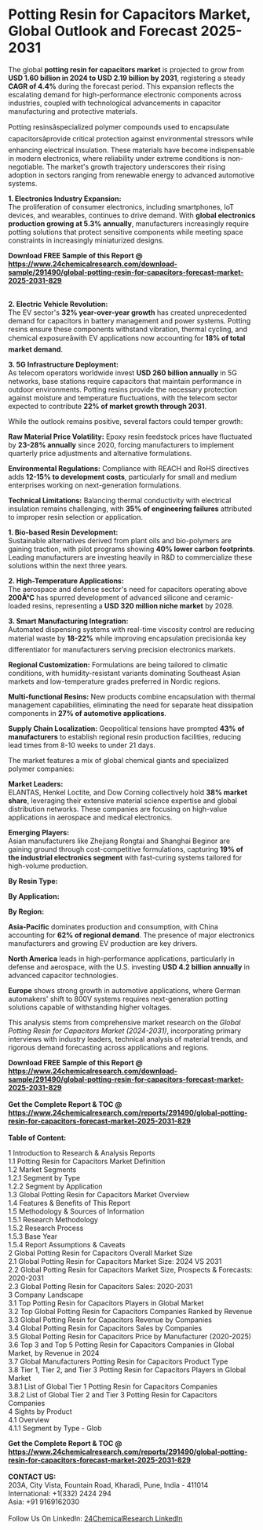 <h1>Potting Resin for Capacitors Market, Global Outlook and Forecast 2025-2031</h1><p>The global <strong>potting resin for capacitors market</strong> is projected to grow from <strong>USD 1.60 billion in 2024 to USD 2.19 billion by 2031</strong>, registering a steady <strong>CAGR of 4.4%</strong> during the forecast period. This expansion reflects the escalating demand for high-performance electronic components across industries, coupled with technological advancements in capacitor manufacturing and protective materials.</p><p>Potting resinsâspecialized polymer compounds used to encapsulate capacitorsâprovide critical protection against environmental stressors while enhancing electrical insulation. These materials have become indispensable in modern electronics, where reliability under extreme conditions is non-negotiable. The market's growth trajectory underscores their rising adoption in sectors ranging from renewable energy to advanced automotive systems.</p><p><strong>1. Electronics Industry Expansion:</strong><br>
The proliferation of consumer electronics, including smartphones, IoT devices, and wearables, continues to drive demand. With <strong>global electronics production growing at 5.3% annually</strong>, manufacturers increasingly require potting solutions that protect sensitive components while meeting space constraints in increasingly miniaturized designs.</p><div><b>Download FREE Sample of this Report @ 
            <a href="https://www.24chemicalresearch.com/download-sample/291490/global-potting-resin-for-capacitors-forecast-market-2025-2031-829">
            https://www.24chemicalresearch.com/download-sample/291490/global-potting-resin-for-capacitors-forecast-market-2025-2031-829</a></b></div><br><p><strong>2. Electric Vehicle Revolution:</strong><br>
The EV sector's <strong>32% year-over-year growth</strong> has created unprecedented demand for capacitors in battery management and power systems. Potting resins ensure these components withstand vibration, thermal cycling, and chemical exposureâwith EV applications now accounting for <strong>18% of total market demand</strong>.</p><p><strong>3. 5G Infrastructure Deployment:</strong><br>
As telecom operators worldwide invest <strong>USD 260 billion annually</strong> in 5G networks, base stations require capacitors that maintain performance in outdoor environments. Potting resins provide the necessary protection against moisture and temperature fluctuations, with the telecom sector expected to contribute <strong>22% of market growth through 2031</strong>.</p><p>While the outlook remains positive, several factors could temper growth:</p><p><strong>Raw Material Price Volatility:</strong> Epoxy resin feedstock prices have fluctuated by <strong>23-28% annually</strong> since 2020, forcing manufacturers to implement quarterly price adjustments and alternative formulations.</p><p><strong>Environmental Regulations:</strong> Compliance with REACH and RoHS directives adds <strong>12-15% to development costs</strong>, particularly for small and medium enterprises working on next-generation formulations.</p><p><strong>Technical Limitations:</strong> Balancing thermal conductivity with electrical insulation remains challenging, with <strong>35% of engineering failures</strong> attributed to improper resin selection or application.</p><p><strong>1. Bio-based Resin Development:</strong><br>
Sustainable alternatives derived from plant oils and bio-polymers are gaining traction, with pilot programs showing <strong>40% lower carbon footprints</strong>. Leading manufacturers are investing heavily in R&amp;D to commercialize these solutions within the next three years.</p><p><strong>2. High-Temperature Applications:</strong><br>
The aerospace and defense sector's need for capacitors operating above <strong>200Â°C</strong> has spurred development of advanced silicone and ceramic-loaded resins, representing a <strong>USD 320 million niche market</strong> by 2028.</p><p><strong>3. Smart Manufacturing Integration:</strong><br>
Automated dispensing systems with real-time viscosity control are reducing material waste by <strong>18-22%</strong> while improving encapsulation precisionâa key differentiator for manufacturers serving precision electronics markets.</p><p><strong>Regional Customization:</strong> Formulations are being tailored to climatic conditions, with humidity-resistant variants dominating Southeast Asian markets and low-temperature grades preferred in Nordic regions.</p><p><strong>Multi-functional Resins:</strong> New products combine encapsulation with thermal management capabilities, eliminating the need for separate heat dissipation components in <strong>27% of automotive applications</strong>.</p><p><strong>Supply Chain Localization:</strong> Geopolitical tensions have prompted <strong>43% of manufacturers</strong> to establish regional resin production facilities, reducing lead times from 8-10 weeks to under 21 days.</p><p>The market features a mix of global chemical giants and specialized polymer companies:</p><p><strong>Market Leaders:</strong><br>
ELANTAS, Henkel Loctite, and Dow Corning collectively hold <strong>38% market share</strong>, leveraging their extensive material science expertise and global distribution networks. These companies are focusing on high-value applications in aerospace and medical electronics.</p><p><strong>Emerging Players:</strong><br>
Asian manufacturers like Zhejiang Rongtai and Shanghai Beginor are gaining ground through cost-competitive formulations, capturing <strong>19% of the industrial electronics segment</strong> with fast-curing systems tailored for high-volume production.</p><p><strong>By Resin Type:</strong></p><p><strong>By Application:</strong></p><p><strong>By Region:</strong></p><p><strong>Asia-Pacific</strong> dominates production and consumption, with China accounting for <strong>62% of regional demand</strong>. The presence of major electronics manufacturers and growing EV production are key drivers.</p><p><strong>North America</strong> leads in high-performance applications, particularly in defense and aerospace, with the U.S. investing <strong>USD 4.2 billion annually</strong> in advanced capacitor technologies.</p><p><strong>Europe</strong> shows strong growth in automotive applications, where German automakers' shift to 800V systems requires next-generation potting solutions capable of withstanding higher voltages.</p><p>This analysis stems from comprehensive market research on the <em>Global Potting Resin for Capacitors Market (2024-2031)</em>, incorporating primary interviews with industry leaders, technical analysis of material trends, and rigorous demand forecasting across applications and regions.</p><div><b>Download FREE Sample of this Report @ 
            <a href="https://www.24chemicalresearch.com/download-sample/291490/global-potting-resin-for-capacitors-forecast-market-2025-2031-829">
            https://www.24chemicalresearch.com/download-sample/291490/global-potting-resin-for-capacitors-forecast-market-2025-2031-829</a></b></div><br><div><b>Get the Complete Report & TOC @ 
            <a href="https://www.24chemicalresearch.com/reports/291490/global-potting-resin-for-capacitors-forecast-market-2025-2031-829">
            https://www.24chemicalresearch.com/reports/291490/global-potting-resin-for-capacitors-forecast-market-2025-2031-829</a></b></div><br>
            <b>Table of Content:</b><p>1 Introduction to Research & Analysis Reports<br />
 1.1 Potting Resin for Capacitors Market Definition<br />
 1.2 Market Segments<br />
 1.2.1 Segment by Type<br />
 1.2.2 Segment by Application<br />
 1.3 Global Potting Resin for Capacitors Market Overview<br />
 1.4 Features & Benefits of This Report<br />
 1.5 Methodology & Sources of Information<br />
 1.5.1 Research Methodology<br />
 1.5.2 Research Process<br />
 1.5.3 Base Year<br />
 1.5.4 Report Assumptions & Caveats<br />
2 Global Potting Resin for Capacitors Overall Market Size<br />
 2.1 Global Potting Resin for Capacitors Market Size: 2024 VS 2031<br />
 2.2 Global Potting Resin for Capacitors Market Size, Prospects & Forecasts: 2020-2031<br />
 2.3 Global Potting Resin for Capacitors Sales: 2020-2031<br />
3 Company Landscape<br />
 3.1 Top Potting Resin for Capacitors Players in Global Market<br />
 3.2 Top Global Potting Resin for Capacitors Companies Ranked by Revenue<br />
 3.3 Global Potting Resin for Capacitors Revenue by Companies<br />
 3.4 Global Potting Resin for Capacitors Sales by Companies<br />
 3.5 Global Potting Resin for Capacitors Price by Manufacturer (2020-2025)<br />
 3.6 Top 3 and Top 5 Potting Resin for Capacitors Companies in Global Market, by Revenue in 2024<br />
 3.7 Global Manufacturers Potting Resin for Capacitors Product Type<br />
 3.8 Tier 1, Tier 2, and Tier 3 Potting Resin for Capacitors Players in Global Market<br />
 3.8.1 List of Global Tier 1 Potting Resin for Capacitors Companies<br />
 3.8.2 List of Global Tier 2 and Tier 3 Potting Resin for Capacitors Companies<br />
4 Sights by Product<br />
 4.1 Overview<br />
 4.1.1 Segment by Type - Glob</p><div><b>Get the Complete Report & TOC @ 
            <a href="https://www.24chemicalresearch.com/reports/291490/global-potting-resin-for-capacitors-forecast-market-2025-2031-829">
            https://www.24chemicalresearch.com/reports/291490/global-potting-resin-for-capacitors-forecast-market-2025-2031-829</a></b></div><br><b>CONTACT US:</b><br>
            203A, City Vista, Fountain Road, Kharadi, Pune, India - 411014<br>
            International: +1(332) 2424 294<br>
            Asia: +91 9169162030 <br><br>
            Follow Us On LinkedIn: <a href="https://www.linkedin.com/company/24chemicalresearch/">24ChemicalResearch LinkedIn</a>